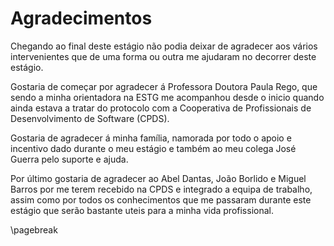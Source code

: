 
# Agradecimentos

Chegando ao final deste estágio não podia deixar de agradecer aos vários intervenientes que de uma forma ou outra me ajudaram no decorrer deste estágio.

Gostaria de começar por agradecer á Professora Doutora Paula Rego, que sendo a minha orientadora na ESTG me acompanhou desde o inicio quando ainda estava a tratar do protocolo com a Cooperativa de Profissionais de Desenvolvimento de Software (CPDS).

Gostaria de agradecer á minha família, namorada por todo o apoio e incentivo dado durante o meu estágio e também ao meu colega José Guerra pelo suporte e ajuda.

Por último gostaria de agradecer ao Abel Dantas, João Borlido e Miguel Barros por me terem recebido na CPDS e integrado a equipa de trabalho, assim como por todos os conhecimentos que me passaram durante este estágio  que serão bastante uteis para a minha vida profissional.

\pagebreak
